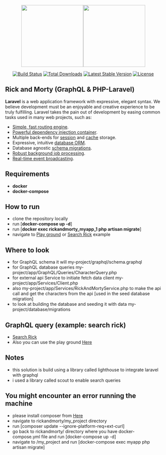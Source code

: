 <p align="center"><a href="https://laravel.com" target="_blank"><img src="https://rickandmortyapi.com/api/character/avatar/1.jpeg" width="200"></a><img src="https://rickandmortyapi.com/api/character/avatar/2.jpeg" width="200"></a></p>

<p align="center">
<a href="https://travis-ci.org/laravel/framework"><img src="https://travis-ci.org/laravel/framework.svg" alt="Build Status"></a>
<a href="https://packagist.org/packages/laravel/framework"><img src="https://img.shields.io/packagist/dt/laravel/framework" alt="Total Downloads"></a>
<a href="https://packagist.org/packages/laravel/framework"><img src="https://img.shields.io/packagist/v/laravel/framework" alt="Latest Stable Version"></a>
<a href="https://packagist.org/packages/laravel/framework"><img src="https://img.shields.io/packagist/l/laravel/framework" alt="License"></a>
</p>

## Rick and Morty (GraphQL & PHP-Laravel)

**Laravel** is a web application framework with expressive, elegant syntax. We believe development must be an enjoyable and creative experience to be truly fulfilling. Laravel takes the pain out of development by easing common tasks used in many web projects, such as:

- [Simple, fast routing engine](https://laravel.com/docs/routing).
- [Powerful dependency injection container](https://laravel.com/docs/container).
- Multiple back-ends for [session](https://laravel.com/docs/session) and [cache](https://laravel.com/docs/cache) storage.
- Expressive, intuitive [database ORM](https://laravel.com/docs/eloquent).
- Database agnostic [schema migrations](https://laravel.com/docs/migrations).
- [Robust background job processing](https://laravel.com/docs/queues).
- [Real-time event broadcasting](https://laravel.com/docs/broadcasting).

## Requirements 
- **docker** 
- **docker-compose**

## How to run 
- clone the repository locally
- run [**docker-compose up -d**] 
- run [**docker exec rickandmorty_myapp_1 php artisan migrate**]
- navigate to <a href="localhost:8000/graphql-playground">Play ground</a> or <a target="_blank" href="http://localhost:8000/graphql?query={characters(name:%22rick%22){id,name,status,origin{url,name}location{url,name}%20image,episode{url}url,created}}">Search Rick</a> example
## Where to look 
- for GraphQL schema it will my-project/graphql/schema.graphql
- for GraphQL database queries my-project/app/GraphQL/Queries/CharacterQuery.php
- for external api Service to initiate fetch data client my-project/app/Services/Client.php
- also my-project/app/Services/RickAndMortyService.php to make the api call and get the characters from the api [used in the seed database migration]
- to look at building the database and seeding it with data  my-project/database/migrations
## GraphQL query (example: search rick)
- <a target="_blank" href="http://localhost:8000/graphql?query={characters(name:%22rick%22){id,name,status,origin{url,name}location{url,name}%20image,episode{url}url,created}}">Search Rick</a>
- Also you can use the play ground <a target="_blank" href="http://localhost:8000/graphql-playground">Here</a>

## Notes
- this solution is build using a library called lighthouse to integrate laravel with graphql
- i used a library called scout to enable search queries 


## You might encounter an error running the machine
- please install composer from <a href="https://getcomposer.org/">Here</a>
- navigate to rickandmorty/my_project directory 
- run [composer update --ignore-platform-req=ext-curl]
- go back to rickandmorty/ directory where you have docker-compose.yml file and run [docker-compose up -d]
- navigate to /my_project and run [docker-compose exec myapp php artisan migrate]



